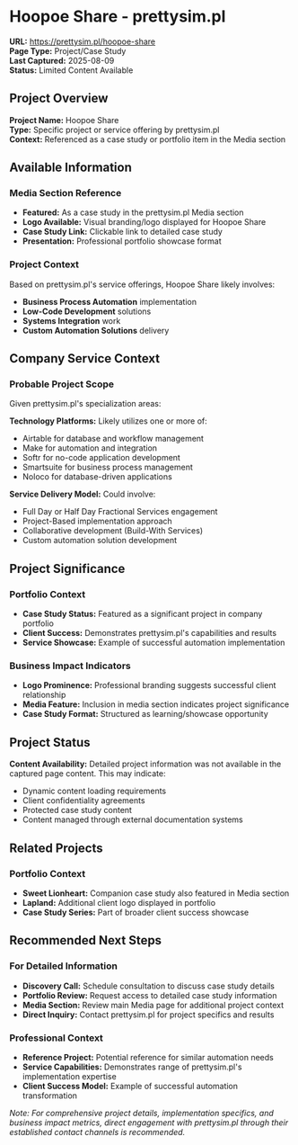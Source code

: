 # Hoopoe Share - prettysim.pl

**URL:** https://prettysim.pl/hoopoe-share  
**Page Type:** Project/Case Study  
**Last Captured:** 2025-08-09  
**Status:** Limited Content Available

## Project Overview

**Project Name:** Hoopoe Share  
**Type:** Specific project or service offering by prettysim.pl  
**Context:** Referenced as a case study or portfolio item in the Media section

## Available Information

### Media Section Reference
- **Featured:** As a case study in the prettysim.pl Media section
- **Logo Available:** Visual branding/logo displayed for Hoopoe Share
- **Case Study Link:** Clickable link to detailed case study
- **Presentation:** Professional portfolio showcase format

### Project Context
Based on prettysim.pl's service offerings, Hoopoe Share likely involves:
- **Business Process Automation** implementation
- **Low-Code Development** solutions
- **Systems Integration** work
- **Custom Automation Solutions** delivery

## Company Service Context

### Probable Project Scope
Given prettysim.pl's specialization areas:

**Technology Platforms:** Likely utilizes one or more of:
- Airtable for database and workflow management
- Make for automation and integration
- Softr for no-code application development
- Smartsuite for business process management
- Noloco for database-driven applications

**Service Delivery Model:** Could involve:
- Full Day or Half Day Fractional Services engagement
- Project-Based implementation approach
- Collaborative development (Build-With Services)
- Custom automation solution development

## Project Significance

### Portfolio Context
- **Case Study Status:** Featured as a significant project in company portfolio
- **Client Success:** Demonstrates prettysim.pl's capabilities and results
- **Service Showcase:** Example of successful automation implementation

### Business Impact Indicators
- **Logo Prominence:** Professional branding suggests successful client relationship
- **Media Feature:** Inclusion in media section indicates project significance
- **Case Study Format:** Structured as learning/showcase opportunity

## Project Status

**Content Availability:** Detailed project information was not available in the captured page content. This may indicate:
- Dynamic content loading requirements
- Client confidentiality agreements
- Protected case study content
- Content managed through external documentation systems

## Related Projects

### Portfolio Context
- **Sweet Lionheart:** Companion case study also featured in Media section
- **Lapland:** Additional client logo displayed in portfolio
- **Case Study Series:** Part of broader client success showcase

## Recommended Next Steps

### For Detailed Information
- **Discovery Call:** Schedule consultation to discuss case study details
- **Portfolio Review:** Request access to detailed case study information
- **Media Section:** Review main Media page for additional project context
- **Direct Inquiry:** Contact prettysim.pl for project specifics and results

### Professional Context
- **Reference Project:** Potential reference for similar automation needs
- **Service Capabilities:** Demonstrates range of prettysim.pl's implementation expertise
- **Client Success Model:** Example of successful automation transformation

*Note: For comprehensive project details, implementation specifics, and business impact metrics, direct engagement with prettysim.pl through their established contact channels is recommended.*
